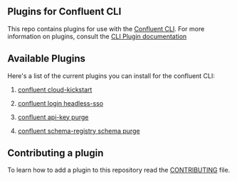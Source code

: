 ## Plugins for Confluent CLI

This repo contains plugins for use with
the [Confluent CLI](https://docs.confluent.io/confluent-cli/current/overview.html). For more information on plugins, consult the [CLI Plugin documentation](https://docs.confluent.io/confluent-cli/current/plugins.html)


## Available Plugins


Here's a list of the current plugins you can install for the confluent CLI:

1. [confluent cloud-kickstart](confluent-cloud_kickstart/README.md)

2. [confluent login headless-sso](confluent-login-headless_sso/README.md)

3. [confluent api-key purge](confluent-api_key-purge/README.md)

4. [confluent schema-registry schema purge](confluent-schema_registry-schema-purge/README.md)



## Contributing a plugin

To learn how to add a plugin to this repository read the [CONTRIBUTING](CONTRIBUTING.md) file.